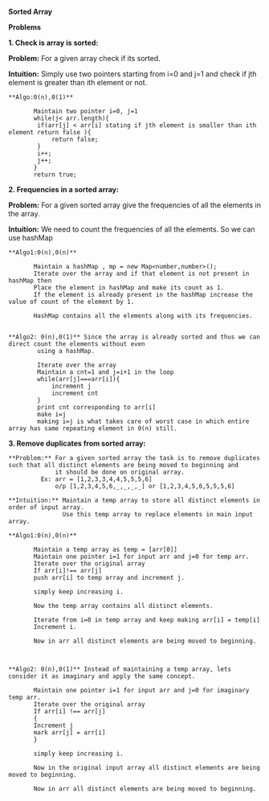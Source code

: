 **Sorted Array**

**Problems**


**1. Check is array is sorted:**

   **Problem:** For a given array check if its sorted.

   **Intuition:** Simply use two pointers starting from i=0 and j=1 and check if jth element is greater than ith
                  element or not.

    **Algo:0(n),0(1)**

           Maintain two pointer i=0, j=1
           while(j< arr.length){
            if(arr[j] < arr[i] stating if jth element is smaller than ith element return false ){
                return false;
            }
            i++;
            j++;
           }
           return true;




**2. Frequencies in a sorted array:**

   **Problem:** For a given sorted array give the frequencies of all the elements in the array.

   **Intuition:** We need to count the frequencies of all the elements. So we can use hashMap

    **Algo1:0(n),0(n)**

           Maintain a hashMap , mp = new Map<number,number>();
           Iterate over the array and if that element is not present in hashMap then
           Place the element in hashMap and make its count as 1.
           If the element is already present in the hashMap increase the value of count of the element by 1.

           HashMap contains all the elements along with its frequencies.


    **Algo2: 0(n),0(1)** Since the array is already sorted and thus we can direct count the elements without even
            using a hashMap.

            Iterate over the array
            Maintain a cnt=1 and j=i+1 in the loop
            while(arr[j]===arr[i]){
                increment j
                increment cnt
            }
            print cnt corresponding to arr[i]
            make i=j
            making i=j is what takes care of worst case in which entire array has same repeating element in 0(n) still.




**3. Remove duplicates from sorted array:**

    **Problem:** For a given sorted array the task is to remove duplicates such that all distinct elements are being moved to beginning and 
                 it should be done on original array.
             Ex: arr = [1,2,3,3,4,4,5,5,5,6]
                 o/p [1,2,3,4,5,6,_,_,_,_] or [1,2,3,4,5,6,5,5,5,6]

    **Intuition:** Maintain a temp array to store all distinct elements in order of input array.
                   Use this temp array to replace elements in main input array.

    **Algo1:0(n),0(n)**

           Maintain a temp array as temp = [arr[0]]
           Maintain one pointer i=1 for input arr and j=0 for temp arr.
           Iterate over the original array
           If arr[i]!== arr[j]
           push arr[i] to temp array and increment j.

           simply keep increasing i.

           Now the temp array contains all distinct elements.

           Iterate from i=0 in temp array and keep making arr[i] = temp[i]
           Increment i.

           Now in arr all distinct elements are being moved to beginning.



    **Algo2: 0(n),0(1)** Instead of maintaining a temp array, lets consider it as imaginary and apply the same concept.

           Maintain one pointer i=1 for input arr and j=0 for imaginary temp arr.
           Iterate over the original array
           If arr[i] !== arr[j]
           {
           Increment j
           mark arr[j] = arr[i]
           }
           
           simply keep increasing i.

           Now in the original input array all distinct elements are being moved to beginning.

           Now in arr all distinct elements are being moved to beginning.

            
            


           
